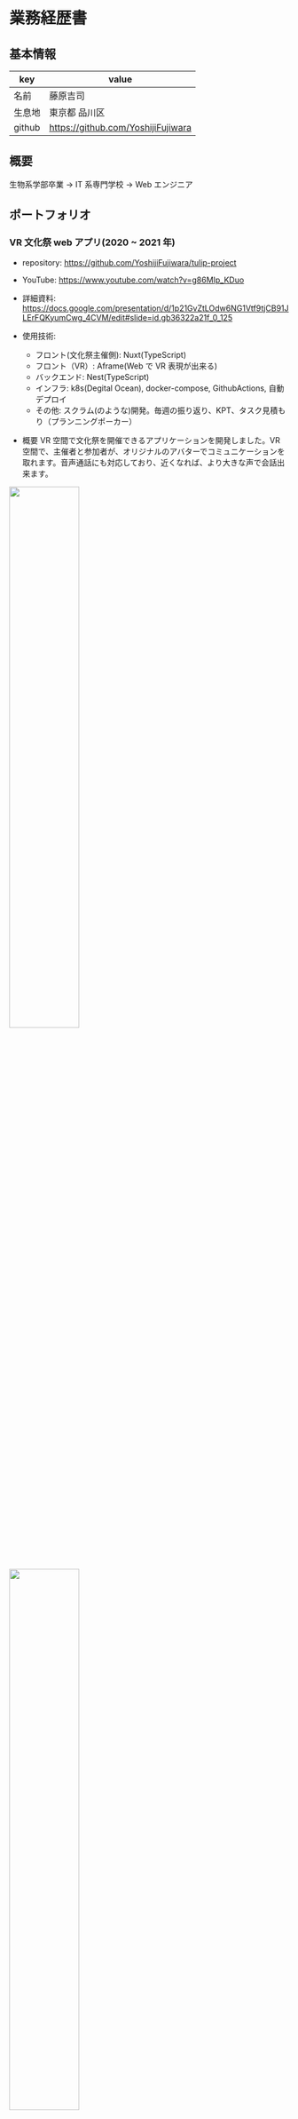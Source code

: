 # 業務経歴書

## 基本情報

| key    | value                              |
| ------ | ---------------------------------- |
| 名前   | 藤原吉司                           |
| 生息地 | 東京都 品川区                      |
| github | https://github.com/YoshijiFujiwara |

## 概要

生物系学部卒業 -> IT 系専門学校 -> Web エンジニア

## ポートフォリオ

### VR 文化祭 web アプリ(2020 ~ 2021 年)

-   repository: https://github.com/YoshijiFujiwara/tulip-project
-   YouTube: https://www.youtube.com/watch?v=g86MIp_KDuo
-   詳細資料: https://docs.google.com/presentation/d/1p21GvZtLOdw6NG1Vtf9tjCB91JLErFQKyumCwg_4CVM/edit#slide=id.gb36322a21f_0_125
-   使用技術:

    -   フロント(文化祭主催側): Nuxt(TypeScript)
    -   フロント（VR）: Aframe(Web で VR 表現が出来る)
    -   バックエンド: Nest(TypeScript)
    -   インフラ: k8s(Degital Ocean), docker-compose, GithubActions, 自動デプロイ
    -   その他: スクラム(のような)開発。毎週の振り返り、KPT、タスク見積もり（プランニングポーカー）

-   概要
    VR 空間で文化祭を開催できるアプリケーションを開発しました。VR 空間で、主催者と参加者が、オリジナルのアバターでコミュニケーションを取れます。音声通話にも対応しており、近くなれば、より大きな声で会話出来ます。

<img src="/images/tulip1.png" width="50%"/>
<img src="/images/tulip2.png" width="50%"/>

### 学習支援 Web アプリ(2020 年)

-   repository: https://github.com/YoshijiFujiwara/himawari-project
-   詳細資料: https://docs.google.com/presentation/d/1zWnowbMBMLSX05G95I5AbfSYCDozMrFKlVWgK3jLZxo/edit#slide=id.g8d2384fef3_8_7
-   使用技術:

    -   フロント: Vue(TypeScript)
    -   バックエンド: Nest(TypeScript)
    -   インフラ: k8s(Degital Ocean), skaffold, docker-compose, GithubActions, 自動デプロイ
    -   その他: スクラム(のような)開発。毎週の振り返り、KPT、タスク見積もり（プランニングポーカー）

-   概要: github リスペクトの学習支援アプリを開発しました。自分の学習記録をつけていくと、それに伴い、ひまわりが咲くようなデザインです。技術や、マネジメント面においても、10 人程度のメンバーが効率よく開発出来るように、自動デプロイやレビュー文化、インフラ整備、front と backend の言語統一などを行いました。

<img src="/images/himawari.png" width="50%"/>
<img src="/images/himawari_infra.png" width="50%"/>

### web デベロッパースキルツリー (2019 年)

-   本番 URL: https://webdeveloper-skilltree.now.sh/
-   repository: https://github.com/YoshijiFujiwara/web-developer-skill-calculator
-   使用技術: Nuxt
-   概要: ２日で作成しました。ゲームによくあるスキルツリーを意識して作りました。上からポチポチしていくと、下のスキルが開放されます。背景のスタイルの変化などに、Vue のリアクティブな処理を活用しました。
    <img src="/images/web_dev.png" width="50%"/>

### サボり共有アプリ (2019 年)

-   google play store URL: https://play.google.com/store/apps/details?id=com.yoshijiFujiwara.saborie
-   repository: https://github.com/YoshijiFujiwara/vue-native-saborie / https://github.com/YoshijiFujiwara/golang-saborie
-   使用技術: **Vue Native** / Golang / Neo4j
-   概要: サボりを共有するアプリを作りたいが、Vue で書きたい！。そんな願いを Vue Native が叶えてくれました。(React Native をうまいことラップして作ったそうです)
    また、バックエンドの API は、Go でノンフレームワークで書いてみました。
    データベースには、key/value 型の特徴と、RDS の特徴を持つ、グラフデータベースの一種である Neo4j を使いました。
    <img src="/images/saborie.png" width="50%"/>

### slack のような SPA (2019 年)

-   repository: https://github.com/YoshijiFujiwara/zlack-docker-2 など
-   使用技術: Nuxt.js / LaravelAPI / JWT
-   概要: 初めての SPA 開発ということで、とっつきやすそうな、Nuxt での開発にチャレンジしました。
    また、pusher などの websocket 技術も活用し、「〇〇さんがタイピング中。。」のような機能も作成しました
    <img src="/images/zlack.png" width="50%"/>

### 幹事支援アプリのバックエンド (2019 年)

-   repository:
    -   backend: https://github.com/YoshijiFujiwara/hew-2-backend
    -   front(Android): https://github.com/YoshijiFujiwara/hew-2-android-master
    -   管理者画面(Nuxt): https://github.com/YoshijiFujiwara/hew-2-admin-panel
-   使用技術: Laravel / Android / Nuxt / JWT
-   概要: バックエンドと管理者画面を主に担当しました。
    API の数が多いため、API 仕様書をきちんと定義し、Android 側の開発がスムーズに進むように意識しました
    <img src="/images/laravel_api.png" width="50%"/>

また、管理者画面を高速で開発するために、Nuxt で開発しました。

## 主な業務経歴

### 従業員情報をサービス横断で使いやすくする開発(2021 年~)

-   所属: freee 株式会社
-   プロジェクト概要: freee 人事労務の従業員マスタを、freee 会計などの他サービスから利用しやすくするための機能開発
-   担当業務: 人事労務以外のサービスでは必要としない従業員情報を洗い出し（ex. 給与情報など) 、それらなしで、従業員作成やサービス間での連携が出来るようにしました。また、一括作成、一括更新機能を作り、ユーザーにとってより使いやすいものを目指しました。

    -   React(JS, TypeScript) によるフロントエンドの実装
    -   Rails によるバックエンドの実装

### freee プロジェクト管理リリース(2020 年~)

-   所属: freee 株式会社 インターン
-   プロジェクト概要: freee プロジェクト管理リリース、リリース後新機能追加
-   担当業務: 新サービスリリースにおいて、新機能のフロントエンド実装を主に担当しました。また、アクセシビリティを高めるための開発も行いました。

    -   React(TypeScript) によるフロントエンド実装
    -   LightHouse などを使った、アクセシビリティ向上

### エムスリー サマーインターン(2019 年)

-   所属: エムスリー インターン
-   プロジェクト概要: 電子カルテ開発
-   担当業務: Rails での新機能実装

### Voyage Group サマーインターン(2019 年)

-   所属: Voyage Group インターン
-   プロジェクト概要: React, Go の講義。後半は実践型チーム開発
-   担当業務: ReactNative/Go を使った Native アプリを開発しました。バックエンドを担当しました。

### Fringe81 サマーインターン(2019 年)

-   所属: Fringe81 インターン
-   プロジェクト概要: React アプリケーションのリファクタリング
-   担当業務: React のサンプルアプリケーションを、極限までコードにこだわってリファクタリングしました。

### Retty サマーインターン(2019 年)

-   所属: Retty インターン
-   プロジェクト概要: k8s 導入試験
-   担当業務: Docker + AWS(Elastic Beanstalk) のアプリケーションを、k8s + GKE に移行するための調査を行いました

### マーケティングオートメーション開発の Laravel リファクタリング(~ 2019 年)

-   所属: combz 株式会社 アルバイト
-   プロジェクト概要: 新規開発
-   担当業務: Laravel API のリファクタリング

    -   ORM を使用しやすいテーブル設計
    -   RESTFul なルーティング設計
    -   権限管理を Laravel 推奨のライブラリに変更
    -   NoSQL 導入
